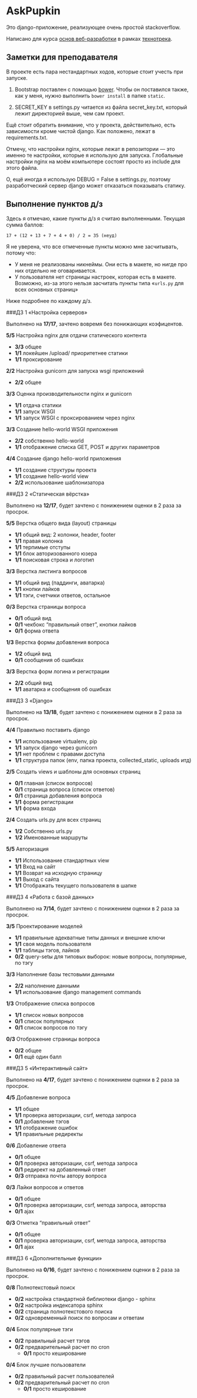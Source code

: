AskPupkin
=========

Это django-приложение, реализующее очень простой stackoverflow.

Написано для курса [основ веб-разработки](https://track.mail.ru/curriculum/program/discipline/2/) в рамках [технотрека](track.mail.ru).


Заметки для преподавателя
-------------------------

В проекте есть пара нестандартных ходов, которые стоит учесть при запуске.

1. Bootstrap поставлен с помощью [bower](http://bower.io/). Чтобы он поставился также, как у меня, нужно выполнить `bower install` в папке `static`.

2. SECRET_KEY в settings.py читается из файла secret_key.txt, который лежит директорией выше, чем сам проект.

Ещё стоит обратить внимание, что у проекта, действительно, есть зависимости кроме чистой django. Как положено, лежат в requirements.txt.

Отмечу, что настройки nginx, которые лежат в репозитории — это именно те настройки, которые я использую для запуска. Глобальные настройки nginx на моём компьютере состоят просто из include для этого файла.

О, ещё иногда я использую DEBUG = False в settings.py, поэтому разработческий сервер django может отказаться показывать статику.


Выполнение пунктов д/з
----------------------

Здесь я отмечаю, какие пункты д/з я считаю выполненными. Текущая сумма баллов:

```
17 + (12 + 13 + 7 + 4 + 0) / 2 = 35 (неуд)
```

Я не уверена, что все отмеченные пункты можно мне засчитывать, потому что:

+ У меня не реализованы никнеймы. Они есть в макете, но нигде про них отдельно не оговаривается.
+ У пользователя нет страницы настроек, которая есть в макете. Возможно, из-за этого нельзя засчитать пункты типа «`urls.py` для всех основных страниц»

Ниже подробнее по каждому д/з.

###ДЗ 1 «Настройка серверов»

Выполнено на **17/17**, зачтено вовремя без понижающих коэфицентов.

**5/5** Настройка nginx для отдачи статического контента

+ **3/3** общее
+ **1/1** локейшен /upload/ приоритетнее статики
+ **1/1** проксирование

**2/2** Настройка gunicorn для запуска wsgi приложений

+ **2/2** общее

**3/3** Оценка производительности nginx и gunicorn

+ **1/1** отдача статики
+ **1/1** запуск WSGI
+ **1/1** запуск WSGI с проксированием через nginx

**3/3** Создание hello-world WSGI приложения

+ **2/2** собственно hello-world
+ **1/1** отображение списка GET, POST и других параметров

**4/4** Создание django hello-world приложения

+ **1/1** создание структуры проекта
+ **1/1** создание hello-world view
+ **2/2** использование шаблонизатора

###Д3 2 «Статическая вёрстка»

Выполнено на **12/17**, будет зачтено с понижением оценки в 2 раза за просрок.

**5/5** Верстка общего вида (layout) страницы

+ **1/1** общий вид: 2 колонки, header, footer
+ **1/1** правая колонка
+ **1/1** терпимые отступы
+ **1/1** блок авторизованного юзера
+ **1/1** поисковая строка и логотип

**3/3** Верстка листинга вопросов

+ **1/1** общий вид (паддинги, аватарка)
+ **1/1** кнопки лайков
+ **1/1** тэги, счетчики ответов, остальное

**0/3** Верстка страницы вопроса

+ **0/1** общий вид
+ **0/1** чекбокс “правильный ответ”, кнопки лайков
+ **0/1** форма ответа

**1/3** Верстка формы добавления вопроса

+ **1/2** общий вид
+ **0/1** сообщения об ошибках

**3/3** Верстка форм логина и регистрации

+ **2/2** общий вид
+ **1/1** аватарка и сообщения об ошибках

###ДЗ 3 «Django»

Выполнено на **13/18**, будет зачтено с понижением оценки в 2 раза за просрок.

**4/4** Правильно поставить django

+ **1/1** использование virtualenv, pip
+ **1/1** запуск django через gunicorn
+ **1/1** нет проблем с правами доступа
+ **1/1** структура папок (env, папка проекта, collected_static, uploads итд)

**2/5** Создать views и шаблоны для основных страниц

+ **0/1** главная (список вопросов)
+ **0/1** страница вопроса (список ответов)
+ **0/1** страница добавления вопроса 
+ **1/1** форма регистрации
+ **1/1** форма входа

**2/4** Создать urls.py для всех страниц

+ **1/2** Собственно urls.py
+ **1/2** Именованные маршруты

**5/5** Авторизация

+ **1/1** Использование стандартных view
+ **1/1** Вход на сайт
+ **1/1** Возврат на исходную страницу
+ **1/1** Выход с сайта
+ **1/1** Отображать текущего пользователя в шапке


###ДЗ 4 «Работа с базой данных»

Выполнено на **7/14**, будет зачтено с понижением оценки в 2 раза за просрок.

**3/5** Проектирование моделей

+ **1/1** правильные адекватные типы данных и внешние ключи
+ **1/1** своя модель пользователя
+ **1/1** таблицы тэгов, лайков
+ **0/2** query-setы для типовых выборок: новые вопросы, популярные, по тэгу

**3/3** Наполнение базы тестовыми данными

+ **2/2** наполнение данными
+ **1/1** использование django management commands

**1/3** Отображение списка вопросов

+ **1/1** список новых вопросов
+ **0/1** список популярных
+ **0/1** список вопросов по тэгу

**0/3** Отображение страницы вопроса

+ **0/2** общее
+ **0/1** ещё один балл

###ДЗ 5 «Интерактивный сайт»

Выполнено на **4/17**, будет зачтено с понижением оценки в 2 раза за просрок.

**4/5** Добавление вопроса

+ **1/1** общее
+ **1/1** проверка авторизации, csrf, метода запроса
+ **0/1** добавление тэгов
+ **1/1** отображение ошибок
+ **1/1** правильные редиректы

**0/6** Добавление ответа

+ **0/1** общее
+ **0/1** проверка авторизации, csrf, метода запроса
+ **0/1** редирект на добавленный ответ
+ **0/3** отправка почты автору вопроса

**0/3** Лайки вопросов и ответов

+ **0/1** общее
+ **0/1** проверка авторизации, csrf, метода запроса, авторства
+ **0/1** ajax

**0/3** Отметка “правильный ответ”

+ **0/1** общее
+ **0/1** проверка авторизации, csrf, метода запроса, авторства
+ **0/1** ajax

###ДЗ 6 «Дополнительные функции»

Выполнено на **0/16**, будет зачтено с понижением оценки в 2 раза за просрок.

**0/8** Полнотекстовый поиск

+ **0/2** настройка стандартной библиотеки django - sphinx
+ **0/2** настройка индексатора sphinx
+ **0/2** страница полнотекстового поиска
+ **0/2** одновременный поиск по вопросам и ответам

**0/4** Блок популярные тэги

+ **0/2** правильный расчет тэгов
+ **0/2** предварительный расчет по cron
	- **0/1** просто кеширование

**0/4** Блок лучшие пользователи

+ **0/2** правильный расчет пользователей
+ **0/2** предварительный расчет по cron
	- **0/1** просто кеширование

